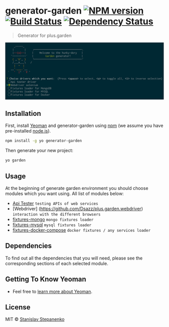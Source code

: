 # generator-garden [![NPM version][npm-image]][npm-url] [![Build Status][travis-image]][travis-url] [![Dependency Status][daviddm-image]][daviddm-url]
> Generator for plus.garden

![alt tag](https://raw.githubusercontent.com/Dsazz/generator-garden/master/title.png)

## Installation

First, install [Yeoman](http://yeoman.io) and generator-garden using [npm](https://www.npmjs.com/) (we assume you have pre-installed [node.js](https://nodejs.org/)).

```bash
npm install -g yo generator-garden
```

Then generate your new project:

```bash
yo garden
```

## Usage

At the beginning of generate garden environment you should choose modules which you want using. All list of modules below:

* [Api Tester](https://github.com/linkshare/plus.garden.api) `testing APIs of web services`
* [Webdriver] (https://github.com/Dsazz/plus.garden.webdriver) `interaction with the different browsers`
* [fixtures-mongo](https://github.com/linkshare/plus.garden.fixtures-mongo) `mongo fixtures loader`
* [fixtures-mysql](https://github.com/linkshare/plus.garden.fixtures-mysql) `mysql fixtures loader`
* [fixtures-docker-compose](https://github.com/slavahatnuke/plus.garden.fixtures.docker-compose) `docker fixtures / any services loader`

## Dependencies

To find out all the dependencies that you will need, please see the corresponding sections of each selected module.

## Getting To Know Yeoman

 * Feel free to [learn more about Yeoman](http://yeoman.io/).

## License

MIT © [Stanislav Stepanenko]()


[npm-image]: https://badge.fury.io/js/generator-garden.svg
[npm-url]: https://npmjs.org/package/generator-garden
[travis-image]: https://travis-ci.org/Dsazz/generator-garden.svg?branch=master
[travis-url]: https://travis-ci.org/Dsazz/generator-garden
[daviddm-image]: https://david-dm.org/Dsazz/generator-garden.svg?theme=shields.io
[daviddm-url]: https://david-dm.org/Dsazz/generator-garden

